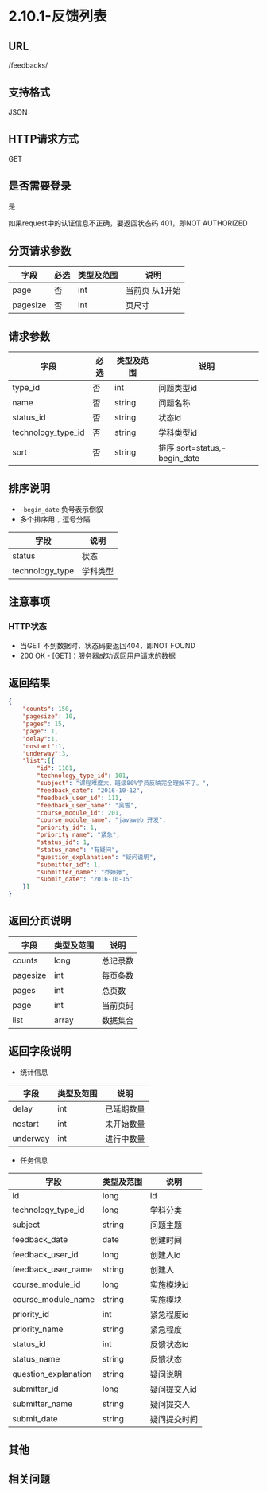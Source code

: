 # 2.10.1-反馈列表

## URL

/feedbacks/

## 支持格式

JSON

## HTTP请求方式

GET

## 是否需要登录

是

如果request中的认证信息不正确，要返回状态码 401，即NOT AUTHORIZED

## 分页请求参数

字段 | 必选 | 类型及范围 | 说明
----|------|----------|-------------
page        |   否   | int    | 当前页 从1开始
pagesize    |   否   | int    | 页尺寸

## 请求参数

字段 | 必选 | 类型及范围 | 说明
----|------|----------|-------------
type_id                     |   否   | int     | 问题类型id
name                        |   否   | string  | 问题名称
status_id                   |   否   | string  | 状态id
technology_type_id          |   否   | string  | 学科类型id
sort                        |   否   | string  | 排序 sort=status,-begin_date

## 排序说明

- `-begin_date` 负号表示倒叙
- 多个排序用 `,` 逗号分隔

字段 | 说明
----|------
status                | 状态
technology_type       | 学科类型

## 注意事项

### HTTP状态

- 当GET 不到数据时，状态码要返回404，即NOT FOUND
- 200 OK - [GET]：服务器成功返回用户请求的数据

## 返回结果

```json
{
    "counts": 150,
    "pagesize": 10,
    "pages": 15,
    "page": 1,
    "delay":1,
    "nostart":1,
    "underway":3,
    "list":[{
        "id": 1101,
        "technology_type_id": 101,
        "subject": "课程难度大，班级80%学员反映完全理解不了。",
        "feedback_date": "2016-10-12",
        "feedback_user_id": 111,
        "feedback_user_name": "吴雪",
        "course_module_id": 201,
        "course_module_name": "javaweb 开发",
        "priority_id": 1,
        "priority_name": "紧急",
        "status_id": 1,
        "status_name": "有疑问",
        "question_explanation": "疑问说明",
        "submitter_id": 1,
        "submitter_name": "乔婷婷",
        "submit_date": "2016-10-15"
    }]
}
```

## 返回分页说明

字段 | 类型及范围 | 说明
----|----------|-------------
counts      | long   | 总记录数
pagesize    | int    | 每页条数
pages       | int    | 总页数
page        | int    | 当前页码
list        | array  | 数据集合

## 返回字段说明

- 统计信息

字段 | 类型及范围 | 说明
----|----------|-------------
delay     | int  | 已延期数量
nostart   | int  | 未开始数量
underway  | int  | 进行中数量

- 任务信息

字段 | 类型及范围 | 说明
----|----------|-------------
id                      | long       | id
technology_type_id      | long       | 学科分类
subject                 | string     | 问题主题
feedback_date           | date       | 创建时间
feedback_user_id        | long       | 创建人id
feedback_user_name      | string     | 创建人
course_module_id        | long       | 实施模块id
course_module_name      | string     | 实施模块
priority_id             | int        | 紧急程度id
priority_name           | string     | 紧急程度
status_id               | int        | 反馈状态id
status_name             | string     | 反馈状态
question_explanation    | string     | 疑问说明
submitter_id            | long       | 疑问提交人id
submitter_name          | string     | 疑问提交人
submit_date             | string     | 疑问提交时间

## 其他

## 相关问题
